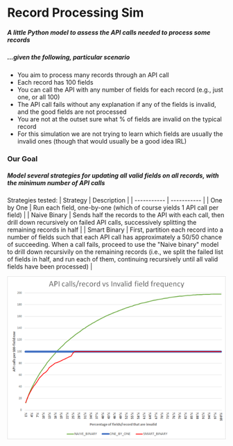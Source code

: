 # Record Processing Sim

##### A little Python model to assess the API calls needed to process some records
##### ...given the following, particular scenario

- You aim to process many records through an API call
- Each record has 100 fields
- You can call the API with any number of fields for each record (e.g., just one, or all 100)
- The API call fails without any explanation if any of the fields is invalid, and the good fields are not processed
- You are not at the outset sure what % of fields are invalid on the typical record
- For this simulation we are not trying to learn which fields are usually the invalid ones (though that would usually be a good idea IRL)

### Our Goal
##### Model several strategies for updating all valid fields on all records, with the minimum number of API calls

Strategies tested:
| Strategy     | Description |
| ----------- | ----------- |
| One by One      | Run each field, one-by-one (which of course yields 1 API call per field) |
| Naive Binary   | Sends half the records to the API with each call, then drill down recursively on failed API calls, successively splitting the remaining records in half |
| Smart Binary   | First, partition each record into a number of fields such that each API call has approximately a 50/50 chance of succeeding. When a call fails, proceed to use the "Naive binary" model to drill down recursivily on the remaining records (i.e., we split the failed list of fields in half, and run each of them, continuing recursively until all valid fields have been processed)        |

![Results](sim_chart.png)
